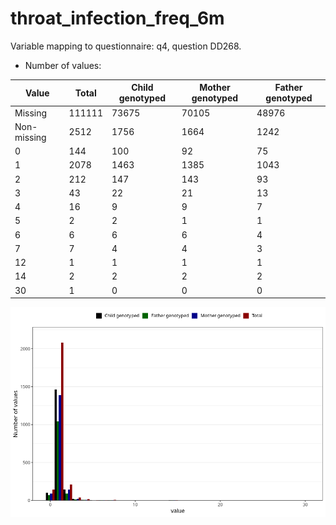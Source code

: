 # throat_infection_freq_6m
Variable mapping to questionnaire: q4, question DD268.
- Number of values:

| Value | Total | Child genotyped | Mother genotyped | Father genotyped |
| ----- | ----- | --------------- | ---------------- | ---------------- |
| Missing | 111111 | 73675 | 70105 | 48976 |
| Non-missing | 2512 | 1756 | 1664 | 1242 |
| 0 | 144 | 100 | 92 | 75 |
| 1 | 2078 | 1463 | 1385 | 1043 |
| 2 | 212 | 147 | 143 | 93 |
| 3 | 43 | 22 | 21 | 13 |
| 4 | 16 | 9 | 9 | 7 |
| 5 | 2 | 2 | 1 | 1 |
| 6 | 6 | 6 | 6 | 4 |
| 7 | 7 | 4 | 4 | 3 |
| 12 | 1 | 1 | 1 | 1 |
| 14 | 2 | 2 | 2 | 2 |
| 30 | 1 | 0 | 0 | 0 |



![](throat_infection_freq_6m_n.png)



